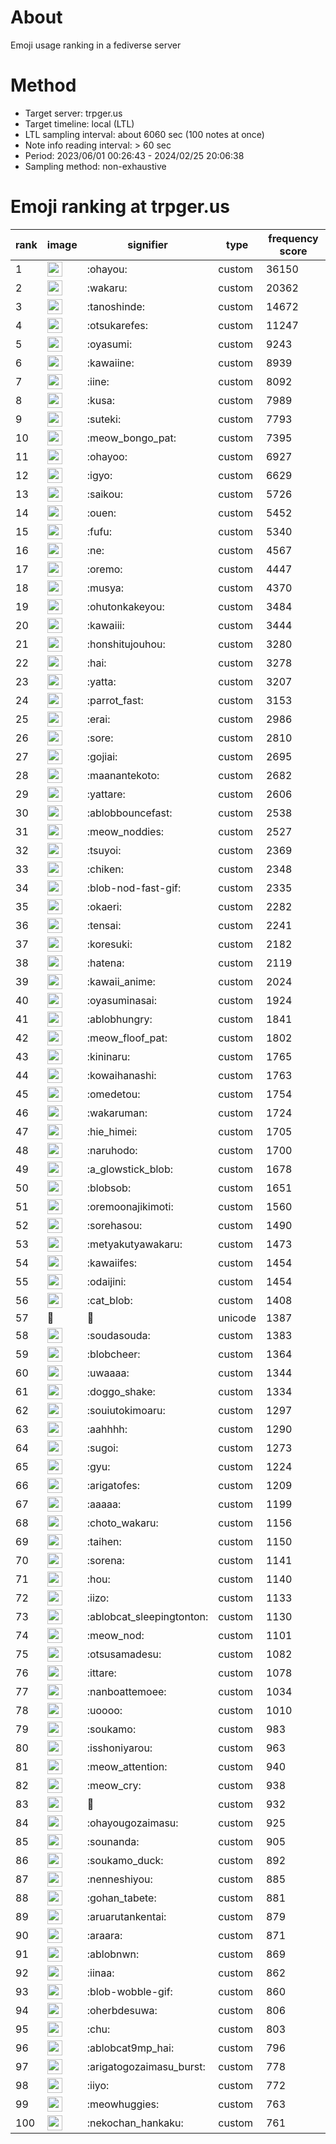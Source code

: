 # About
Emoji usage ranking in a fediverse server

# Method
- Target server: trpger.us
- Target timeline: local (LTL)
- LTL sampling interval: about 6060 sec (100 notes at once)
- Note info reading interval: > 60 sec
- Period: 2023/06/01 00:26:43 - 2024/02/25 20:06:38 
- Sampling method: non-exhaustive

# Emoji ranking at trpger.us

|rank|image|signifier|type|frequency score|
|----|----|----|----|----|
|1|<img height="24" src="https://trpger.us/emoji/ohayou.webp">|:ohayou:|custom|36150|
|2|<img height="24" src="https://trpger.us/emoji/wakaru.webp">|:wakaru:|custom|20362|
|3|<img height="24" src="https://trpger.us/emoji/tanoshinde.webp">|:tanoshinde:|custom|14672|
|4|<img height="24" src="https://trpger.us/emoji/otsukarefes.webp">|:otsukarefes:|custom|11247|
|5|<img height="24" src="https://trpger.us/emoji/oyasumi.webp">|:oyasumi:|custom|9243|
|6|<img height="24" src="https://trpger.us/emoji/kawaiine.webp">|:kawaiine:|custom|8939|
|7|<img height="24" src="https://trpger.us/emoji/iine.webp">|:iine:|custom|8092|
|8|<img height="24" src="https://trpger.us/emoji/kusa.webp">|:kusa:|custom|7989|
|9|<img height="24" src="https://trpger.us/emoji/suteki.webp">|:suteki:|custom|7793|
|10|<img height="24" src="https://trpger.us/emoji/meow_bongo_pat.webp">|:meow_bongo_pat:|custom|7395|
|11|<img height="24" src="https://trpger.us/emoji/ohayoo.webp">|:ohayoo:|custom|6927|
|12|<img height="24" src="https://trpger.us/emoji/igyo.webp">|:igyo:|custom|6629|
|13|<img height="24" src="https://trpger.us/emoji/saikou.webp">|:saikou:|custom|5726|
|14|<img height="24" src="https://trpger.us/emoji/ouen.webp">|:ouen:|custom|5452|
|15|<img height="24" src="https://trpger.us/emoji/fufu.webp">|:fufu:|custom|5340|
|16|<img height="24" src="https://trpger.us/emoji/ne.webp">|:ne:|custom|4567|
|17|<img height="24" src="https://trpger.us/emoji/oremo.webp">|:oremo:|custom|4447|
|18|<img height="24" src="https://trpger.us/emoji/musya.webp">|:musya:|custom|4370|
|19|<img height="24" src="https://trpger.us/emoji/ohutonkakeyou.webp">|:ohutonkakeyou:|custom|3484|
|20|<img height="24" src="https://trpger.us/emoji/kawaiii.webp">|:kawaiii:|custom|3444|
|21|<img height="24" src="https://trpger.us/emoji/honshitujouhou.webp">|:honshitujouhou:|custom|3280|
|22|<img height="24" src="https://trpger.us/emoji/hai.webp">|:hai:|custom|3278|
|23|<img height="24" src="https://trpger.us/emoji/yatta.webp">|:yatta:|custom|3207|
|24|<img height="24" src="https://trpger.us/emoji/parrot_fast.webp">|:parrot_fast:|custom|3153|
|25|<img height="24" src="https://trpger.us/emoji/erai.webp">|:erai:|custom|2986|
|26|<img height="24" src="https://trpger.us/emoji/sore.webp">|:sore:|custom|2810|
|27|<img height="24" src="https://trpger.us/emoji/gojiai.webp">|:gojiai:|custom|2695|
|28|<img height="24" src="https://trpger.us/emoji/maanantekoto.webp">|:maanantekoto:|custom|2682|
|29|<img height="24" src="https://trpger.us/emoji/yattare.webp">|:yattare:|custom|2606|
|30|<img height="24" src="https://trpger.us/emoji/ablobbouncefast.webp">|:ablobbouncefast:|custom|2538|
|31|<img height="24" src="https://trpger.us/emoji/meow_noddies.webp">|:meow_noddies:|custom|2527|
|32|<img height="24" src="https://trpger.us/emoji/tsuyoi.webp">|:tsuyoi:|custom|2369|
|33|<img height="24" src="https://trpger.us/emoji/chiken.webp">|:chiken:|custom|2348|
|34|<img height="24" src="https://trpger.us/emoji/blob-nod-fast-gif.webp">|:blob-nod-fast-gif:|custom|2335|
|35|<img height="24" src="https://trpger.us/emoji/okaeri.webp">|:okaeri:|custom|2282|
|36|<img height="24" src="https://trpger.us/emoji/tensai.webp">|:tensai:|custom|2241|
|37|<img height="24" src="https://trpger.us/emoji/koresuki.webp">|:koresuki:|custom|2182|
|38|<img height="24" src="https://trpger.us/emoji/hatena.webp">|:hatena:|custom|2119|
|39|<img height="24" src="https://trpger.us/emoji/kawaii_anime.webp">|:kawaii_anime:|custom|2024|
|40|<img height="24" src="https://trpger.us/emoji/oyasuminasai.webp">|:oyasuminasai:|custom|1924|
|41|<img height="24" src="https://trpger.us/emoji/ablobhungry.webp">|:ablobhungry:|custom|1841|
|42|<img height="24" src="https://trpger.us/emoji/meow_floof_pat.webp">|:meow_floof_pat:|custom|1802|
|43|<img height="24" src="https://trpger.us/emoji/kininaru.webp">|:kininaru:|custom|1765|
|44|<img height="24" src="https://trpger.us/emoji/kowaihanashi.webp">|:kowaihanashi:|custom|1763|
|45|<img height="24" src="https://trpger.us/emoji/omedetou.webp">|:omedetou:|custom|1754|
|46|<img height="24" src="https://trpger.us/emoji/wakaruman.webp">|:wakaruman:|custom|1724|
|47|<img height="24" src="https://trpger.us/emoji/hie_himei.webp">|:hie_himei:|custom|1705|
|48|<img height="24" src="https://trpger.us/emoji/naruhodo.webp">|:naruhodo:|custom|1700|
|49|<img height="24" src="https://trpger.us/emoji/a_glowstick_blob.webp">|:a_glowstick_blob:|custom|1678|
|50|<img height="24" src="https://trpger.us/emoji/blobsob.webp">|:blobsob:|custom|1651|
|51|<img height="24" src="https://trpger.us/emoji/oremoonajikimoti.webp">|:oremoonajikimoti:|custom|1560|
|52|<img height="24" src="https://trpger.us/emoji/sorehasou.webp">|:sorehasou:|custom|1490|
|53|<img height="24" src="https://trpger.us/emoji/metyakutyawakaru.webp">|:metyakutyawakaru:|custom|1473|
|54|<img height="24" src="https://trpger.us/emoji/kawaiifes.webp">|:kawaiifes:|custom|1454|
|55|<img height="24" src="https://trpger.us/emoji/odaijini.webp">|:odaijini:|custom|1454|
|56|<img height="24" src="https://trpger.us/emoji/cat_blob.webp">|:cat_blob:|custom|1408|
|57|🍮|🍮|unicode|1387|
|58|<img height="24" src="https://trpger.us/emoji/soudasouda.webp">|:soudasouda:|custom|1383|
|59|<img height="24" src="https://trpger.us/emoji/blobcheer.webp">|:blobcheer:|custom|1364|
|60|<img height="24" src="https://trpger.us/emoji/uwaaaa.webp">|:uwaaaa:|custom|1344|
|61|<img height="24" src="https://trpger.us/emoji/doggo_shake.webp">|:doggo_shake:|custom|1334|
|62|<img height="24" src="https://trpger.us/emoji/souiutokimoaru.webp">|:souiutokimoaru:|custom|1297|
|63|<img height="24" src="https://trpger.us/emoji/aahhhh.webp">|:aahhhh:|custom|1290|
|64|<img height="24" src="https://trpger.us/emoji/sugoi.webp">|:sugoi:|custom|1273|
|65|<img height="24" src="https://trpger.us/emoji/gyu.webp">|:gyu:|custom|1224|
|66|<img height="24" src="https://trpger.us/emoji/arigatofes.webp">|:arigatofes:|custom|1209|
|67|<img height="24" src="https://trpger.us/emoji/aaaaa.webp">|:aaaaa:|custom|1199|
|68|<img height="24" src="https://trpger.us/emoji/choto_wakaru.webp">|:choto_wakaru:|custom|1156|
|69|<img height="24" src="https://trpger.us/emoji/taihen.webp">|:taihen:|custom|1150|
|70|<img height="24" src="https://trpger.us/emoji/sorena.webp">|:sorena:|custom|1141|
|71|<img height="24" src="https://trpger.us/emoji/hou.webp">|:hou:|custom|1140|
|72|<img height="24" src="https://trpger.us/emoji/iizo.webp">|:iizo:|custom|1133|
|73|<img height="24" src="https://trpger.us/emoji/ablobcat_sleepingtonton.webp">|:ablobcat_sleepingtonton:|custom|1130|
|74|<img height="24" src="https://trpger.us/emoji/meow_nod.webp">|:meow_nod:|custom|1101|
|75|<img height="24" src="https://trpger.us/emoji/otsusamadesu.webp">|:otsusamadesu:|custom|1082|
|76|<img height="24" src="https://trpger.us/emoji/ittare.webp">|:ittare:|custom|1078|
|77|<img height="24" src="https://trpger.us/emoji/nanboattemoee.webp">|:nanboattemoee:|custom|1034|
|78|<img height="24" src="https://trpger.us/emoji/uoooo.webp">|:uoooo:|custom|1010|
|79|<img height="24" src="https://trpger.us/emoji/soukamo.webp">|:soukamo:|custom|983|
|80|<img height="24" src="https://trpger.us/emoji/isshoniyarou.webp">|:isshoniyarou:|custom|963|
|81|<img height="24" src="https://trpger.us/emoji/meow_attention.webp">|:meow_attention:|custom|940|
|82|<img height="24" src="https://trpger.us/emoji/meow_cry.webp">|:meow_cry:|custom|938|
|83|<img height="24" src="https://trpger.us/emoji/birthday.webp">|:birthday:|custom|932|
|84|<img height="24" src="https://trpger.us/emoji/ohayougozaimasu.webp">|:ohayougozaimasu:|custom|925|
|85|<img height="24" src="https://trpger.us/emoji/sounanda.webp">|:sounanda:|custom|905|
|86|<img height="24" src="https://trpger.us/emoji/soukamo_duck.webp">|:soukamo_duck:|custom|892|
|87|<img height="24" src="https://trpger.us/emoji/nenneshiyou.webp">|:nenneshiyou:|custom|885|
|88|<img height="24" src="https://trpger.us/emoji/gohan_tabete.webp">|:gohan_tabete:|custom|881|
|89|<img height="24" src="https://trpger.us/emoji/aruarutankentai.webp">|:aruarutankentai:|custom|879|
|90|<img height="24" src="https://trpger.us/emoji/araara.webp">|:araara:|custom|871|
|91|<img height="24" src="https://trpger.us/emoji/ablobnwn.webp">|:ablobnwn:|custom|869|
|92|<img height="24" src="https://trpger.us/emoji/iinaa.webp">|:iinaa:|custom|862|
|93|<img height="24" src="https://trpger.us/emoji/blob-wobble-gif.webp">|:blob-wobble-gif:|custom|860|
|94|<img height="24" src="https://trpger.us/emoji/oherbdesuwa.webp">|:oherbdesuwa:|custom|806|
|95|<img height="24" src="https://trpger.us/emoji/chu.webp">|:chu:|custom|803|
|96|<img height="24" src="https://trpger.us/emoji/ablobcat9mp_hai.webp">|:ablobcat9mp_hai:|custom|796|
|97|<img height="24" src="https://trpger.us/emoji/arigatogozaimasu_burst.webp">|:arigatogozaimasu_burst:|custom|778|
|98|<img height="24" src="https://trpger.us/emoji/iiyo.webp">|:iiyo:|custom|772|
|99|<img height="24" src="https://trpger.us/emoji/meowhuggies.webp">|:meowhuggies:|custom|763|
|100|<img height="24" src="https://trpger.us/emoji/nekochan_hankaku.webp">|:nekochan_hankaku:|custom|761|
